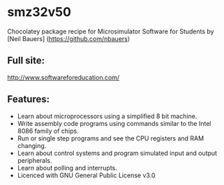 # smz32v50
Chocolatey package recipe for Microsimulator Software for Students by [Neil Bauers]
(https://github.com/nbauers)

## Full site: 
http://www.softwareforeducation.com/

## Features:

- Learn about microprocessors using a simplified 8 bit machine.
- Write assembly code programs using commands similar to the Intel 8086 family of chips.
- Run or single step programs and see the CPU registers and RAM changing.
- Learn about control systems and program simulated input and output peripherals.
- Learn about polling and interrupts.
- Licenced with GNU General Public License v3.0
